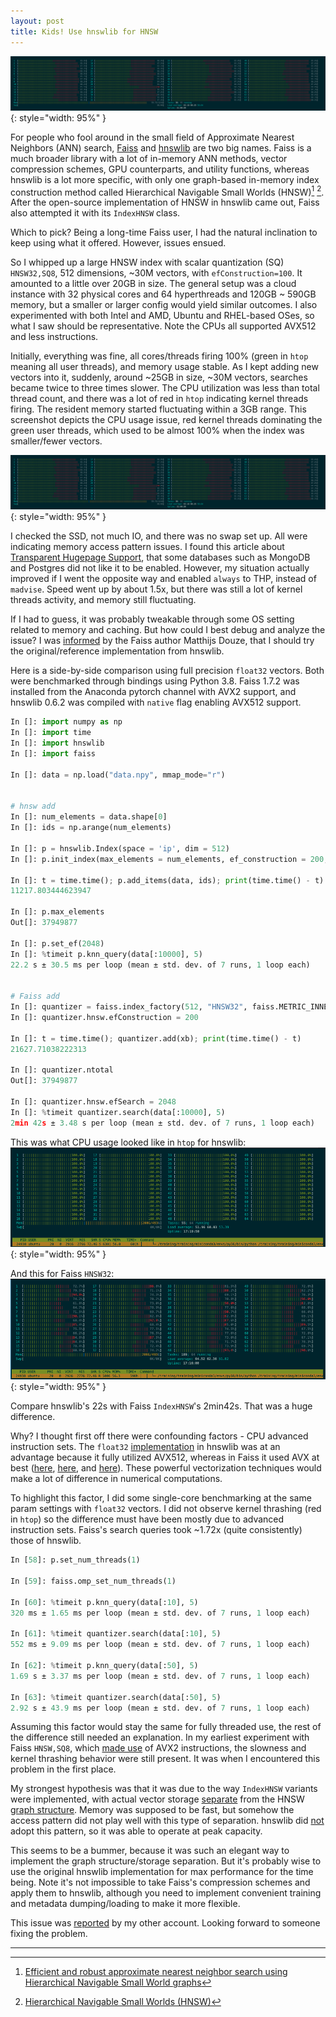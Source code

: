 ```yaml
---
layout: post
title: Kids! Use hnswlib for HNSW
---
```


![img](/public/imgs/hnswlib/htop0.png){: style="width: 95%" }

For people who fool around in the small field of Approximate Nearest Neighbors (ANN) search, [Faiss](https://github.com/facebookresearch/faiss) and [hnswlib](https://github.com/nmslib/hnswlib) are two big names. Faiss is a much broader library with a lot of in-memory ANN methods, vector compression schemes, GPU counterparts, and utility functions, whereas hnswlib is a lot more specific, with only one graph-based in-memory index construction method called Hierarchical Navigable Small Worlds (HNSW)[^1] [^2]. After the open-source implementation of HNSW in hnswlib came out, Faiss also attempted it with its `IndexHNSW` class.

Which to pick? Being a long-time Faiss user, I had the natural inclination to keep using what it offered. However, issues ensued.

<!--more-->

So I whipped up a large HNSW index with scalar quantization (SQ) `HNSW32,SQ8`, 512 dimensions, ~30M vectors, with `efConstruction=100`. It amounted to a little over 20GB in size. The general setup was a cloud instance with 32 physical cores and 64 hyperthreads and 120GB ~ 590GB memory, but a smaller or larger config would yield similar outcomes. I also experimented with both Intel and AMD, Ubuntu and RHEL-based OSes, so what I saw should be representative. Note the CPUs all supported AVX512 and less instructions.

Initially, everything was fine, all cores/threads firing 100% (green in `htop` meaning all user threads), and memory usage stable. As I kept adding new vectors into it, suddenly, around ~25GB in size, ~30M vectors, searches became twice to three times slower. The CPU utilization was less than total thread count, and there was a lot of red in `htop` indicating kernel threads firing. The resident memory started fluctuating within a 3GB range. This screenshot depicts the CPU usage issue, red kernel threads dominating the green user threads, which used to be almost 100% when the index was smaller/fewer vectors.

![img](/public/imgs/hnswlib/htop0.png){: style="width: 95%" }

I checked the SSD, not much IO, and there was no swap set up. All were indicating memory access pattern issues. I found this article about [Transparent Hugepage Support](https://www.kernel.org/doc/html/latest/admin-guide/mm/transhuge.html), that some databases such as MongoDB and Postgres did not like it to be enabled. However, my situation actually improved if I went the opposite way and enabled `always` to THP, instead of `madvise`. Speed went up by about 1.5x, but there was still a lot of kernel threads activity, and memory still fluctuating.

If I had to guess, it was probably tweakable through some OS setting related to memory and caching. But how could I best debug and analyze the issue? I was [informed](https://github.com/facebookresearch/faiss/issues/2490#issuecomment-1256549270) by the Faiss author Matthijs Douze, that I should try the original/reference implementation from hnswlib.

Here is a side-by-side comparison using full precision `float32` vectors. Both were benchmarked through bindings using Python 3.8. Faiss 1.7.2 was installed from the Anaconda pytorch channel with AVX2 support, and hnswlib 0.6.2 was compiled with `native` flag enabling AVX512 support.

```python
In []: import numpy as np
In []: import time
In []: import hnswlib
In []: import faiss

In []: data = np.load("data.npy", mmap_mode="r")


# hnsw add
In []: num_elements = data.shape[0]
In []: ids = np.arange(num_elements)

In []: p = hnswlib.Index(space = 'ip', dim = 512)
In []: p.init_index(max_elements = num_elements, ef_construction = 200, M = 32)

In []: t = time.time(); p.add_items(data, ids); print(time.time() - t)
11217.803444623947

In []: p.max_elements
Out[]: 37949877

In []: p.set_ef(2048)
In []: %timeit p.knn_query(data[:10000], 5)
22.2 s ± 30.5 ms per loop (mean ± std. dev. of 7 runs, 1 loop each)


# Faiss add
In []: quantizer = faiss.index_factory(512, "HNSW32", faiss.METRIC_INNER_PRODUCT)
In []: quantizer.hnsw.efConstruction = 200

In []: t = time.time(); quantizer.add(xb); print(time.time() - t)
21627.71038222313

In []: quantizer.ntotal
Out[]: 37949877

In []: quantizer.hnsw.efSearch = 2048
In []: %timeit quantizer.search(data[:10000], 5)
2min 42s ± 3.48 s per loop (mean ± std. dev. of 7 runs, 1 loop each)
```

This was what CPU usage looked like in `htop` for hnswlib:
![img](/public/imgs/hnswlib/htop1.png){: style="width: 95%" }

And this for Faiss `HNSW32`:
![img](/public/imgs/hnswlib/htop2.png){: style="width: 95%" }

Compare hnswlib's 22s with Faiss `IndexHNSW`'s 2min42s. That was a huge difference.

Why? I thought first off there were confounding factors - CPU advanced instruction sets. The `float32` [implementation](https://github.com/nmslib/hnswlib/blob/v0.6.2/hnswlib/space_ip.h#L328) in hnswlib was at an advantage because it fully utilized AVX512, whereas in Faiss it used AVX at best ([here](https://github.com/facebookresearch/faiss/blob/v1.7.2/faiss/IndexHNSW.cpp#L103), [here](https://github.com/facebookresearch/faiss/blob/v1.7.2/faiss/IndexFlat.cpp#L144), and [here](https://github.com/facebookresearch/faiss/blob/v1.7.2/faiss/utils/distances_simd.cpp#L350)). These powerful vectorization techniques would make a lot of difference in numerical computations.

To highlight this factor, I did some single-core benchmarking at the same param settings with `float32` vectors. I did not observe kernel thrashing (red in `htop`) so the difference must have been mostly due to advanced instruction sets. Faiss's search queries took ~1.72x (quite consistently) those of hnswlib.

```python
In [58]: p.set_num_threads(1)

In [59]: faiss.omp_set_num_threads(1)

In [60]: %timeit p.knn_query(data[:10], 5)
320 ms ± 1.65 ms per loop (mean ± std. dev. of 7 runs, 1 loop each)

In [61]: %timeit quantizer.search(data[:10], 5)
552 ms ± 9.09 ms per loop (mean ± std. dev. of 7 runs, 1 loop each)

In [62]: %timeit p.knn_query(data[:50], 5)
1.69 s ± 3.37 ms per loop (mean ± std. dev. of 7 runs, 1 loop each)

In [63]: %timeit quantizer.search(data[:50], 5)
2.92 s ± 43.9 ms per loop (mean ± std. dev. of 7 runs, 1 loop each)
```

Assuming this factor would stay the same for fully threaded use, the rest of the difference still needed an explanation. In my earliest experiment with Faiss `HNSW,SQ8`, which [made use](https://github.com/facebookresearch/faiss/blob/v1.7.2/faiss/impl/ScalarQuantizer.cpp#L74) of AVX2 instructions, the slowness and kernel thrashing behavior were still present. It was when I encountered this problem in the first place.

My strongest hypothesis was that it was due to the way `IndexHNSW` variants were implemented, with actual vector storage [separate](https://github.com/facebookresearch/faiss/blob/v1.7.2/faiss/IndexHNSW.cpp#L899-L945) from the HNSW [graph structure](https://github.com/facebookresearch/faiss/blob/v1.7.2/faiss/impl/HNSW.h#L38). Memory was supposed to be fast, but somehow the access pattern did not play well with this type of separation. hnswlib did [not](https://github.com/nmslib/hnswlib/blob/v0.6.2/hnswlib/hnswalg.h#L32) adopt this pattern, so it was able to operate at peak capacity.

This seems to be a bummer, because it was such an elegant way to implement the graph structure/storage separation. But it's probably wise to use the original hnswlib implementation for max performance for the time being. Note it's not impossible to take Faiss's compression schemes and apply them to hnswlib, although you need to implement convenient training and metadata dumping/loading to make it more flexible.

This issue was [reported](https://github.com/facebookresearch/faiss/issues/2490) by my other account. Looking forward to someone fixing the problem.

------
[^1]: [Efficient and robust approximate nearest neighbor search using Hierarchical Navigable Small World graphs](https://arxiv.org/abs/1603.09320)
[^2]: [Hierarchical Navigable Small Worlds (HNSW)](https://www.pinecone.io/learn/hnsw/)

